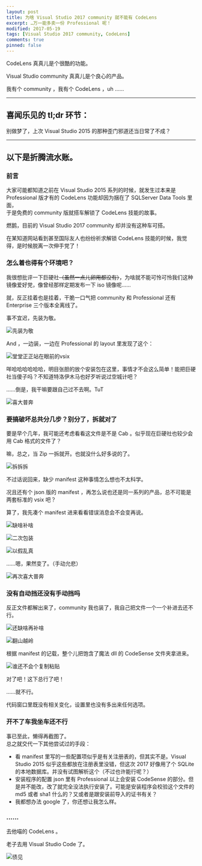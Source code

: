 ```yaml
---
layout: post
title: 为啥 Visual Studio 2017 community 就不能有 CodeLens
excerpt: …万一能多卖一份 Professional 呢！
modified: 2017-05-19
tags: [Visual Studio 2017 community, CodeLens]
comments: true
pinned: false
---
```


CodeLens 真真儿是个很酷的功能。

Visual Studio community 真真儿是个良心的产品。

我有个 community ，我有个 CodeLens ，uh ……

----

## 喜闻乐见的 tl;dr 环节：

别做梦了，上次 Visual Studio 2015 的那种歪门邪道还当日常了不成？

----

## 以下是折腾流水账。

### 前言

大家可能都知道之前在 Visual Studio 2015 系列的时候，就发生过本来是 Professional 版才有的 CodeLens 功能却因为捆在了 SQLServer Data Tools 里面，<br />
于是免费的 community 版就搭车解锁了 CodeLens 技能的故事。

燃鹅，目前的 Visual Studio 2017 community 却并没有这种车可搭。

在某知道网站看到甚至国际友人也纷纷祈求解锁 CodeLens 技能的时候，我觉得，是时候脱离一次伸手党了！

### 怎么着也得有个环境吧？

我很想批评一下巨硬社~~（虽然一点儿卵用都没有）~~，为啥就不能可怜可怜我们这种镜像爱好党，像曾经那样定期发布一下 iso 镜像呢……

就，反正挂着也是挂着，干脆一口气把 community 和 Professional 还有 Enterprise 三个版本全离线了。

事不宜迟，先装为敬。

![先装为敬](/assets/img/2017-05-19-why-not-codelens-community/p001.png "不管三七二十一我就先装了个 community")

And ，一边装，一边在 Professional 的 layout 里发现了这个：

![堂堂正正站在眼前的vsix](/assets/img/2017-05-19-why-not-codelens-community/p002.png "你好哇，CodeSense ！")

咩哈哈哈哈哈哈，明目张胆的放个安装包在这里，事情才不会这么简单！能把巨硬社当傻子吗？不知道特洛伊木马也好歹听说过空城计吧？

……倒是，我干嘛要跟自己过不去啊。TuT

![喜大普奔](/assets/img/2017-05-19-why-not-codelens-community/p003.png "你就不能给我个惊喜？非要给我个惊吓？")

### 要搞破坏总共分几步？别分了，拆就对了

要是早个几年，我可能还考虑看看这文件是不是 Cab 。似乎现在巨硬社也较少会用 Cab 格式的文件了？

嘛，总之，当 Zip 一拆就开。也就没什么好多说的了。

![拆拆拆](/assets/img/2017-05-19-why-not-codelens-community/p004.png "就跟拆礼物一样的爽快")

不过话说回来，缺少 manifest 这种事情怎么想也不太科学。

况且还有个 json 版的 manifest ，再怎么说也还是同一系列的产品，总不可能是两套标准的 vsix 吧？

算了，我先凑个 manifest 进来看看错误消息会不会变再说。

![缺啥补啥](/assets/img/2017-05-19-why-not-codelens-community/p005.png "补 patch 嘛，我补就是了")

![二次包装](/assets/img/2017-05-19-why-not-codelens-community/p006.png "你现在的身份是 vsix")

![以假乱真](/assets/img/2017-05-19-why-not-codelens-community/p007.png "去吧，少年！")

……嗯，果然变了。（手动允悲）

![再次喜大普奔](/assets/img/2017-05-19-why-not-codelens-community/p008.png "毫无意外地变了，然而并不是变成功")

### 没有自动挡还没有手动挡吗

反正文件都解出来了，community 我也装了，我自己把文件一个一个补进去还不行。

![还缺啥再补啥](/assets/img/2017-05-19-why-not-codelens-community/p009.png "补 patch 嘛，我继续补就是了")

![翻山越岭](/assets/img/2017-05-19-why-not-codelens-community/p010.png "你看目标文件夹的路径都对的上")

根据 manifest 的记载，整个儿把饱含了魔法 dll 的 CodeSense 文件夹拿进来。

![谁还不会个复制粘贴](/assets/img/2017-05-19-why-not-codelens-community/p011.png "再去一次吧，少年！")

对了吧！这下总行了吧！

……就不行。

代码窗口里既没有相关变化，设置里也没有多出来任何选项。

### 开不了车我坐车还不行

事已至此，懒得再截图了。<br />
总之就交代一下其他尝试过的手段：

* 看 manifest 里写的一些配置项似乎是有关注册表的，但其实不是。Visual Studio 2015 似乎这些都放在注册表里没错，但这次 2017 好像用了个 SQLite 的本地数据库。并没有试图解析这个（不过也许能行呢？）
* 安装程序的配置 json 里有 Professional 以上会安装 CodeSense 的部分。但是并不能改，改了就完全没法执行安装了。可能是安装程序会校验这个文件的 md5 或者 sha1 什么的？又或者是跟安装前导入的证书有关？
* 我都想办法 google 了，你还想让我怎么样。

### ……

去他喵的 CodeLens 。

老子去用 Visual Studio Code 了。

![债见](/assets/img/2017-05-19-why-not-codelens-community/p014.png "如果说伤心总是难免的，你又何苦一往情深")